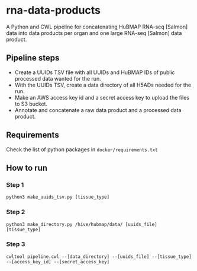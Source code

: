 # rna-data-products
A Python and CWL pipeline for concatenating HuBMAP RNA-seq [Salmon] data into data products per organ and one large RNA-seq [Salmon] data product.
## Pipeline steps
* Create a UUIDs TSV file with all UUIDs and HuBMAP IDs of public processed data wanted for the run.
* With the UUIDs TSV, create a data directory of all H5ADs needed for the run.
* Make an AWS access key id and a secret access key to upload the files to S3 bucket.
* Annotate and concatenate a raw data product and a processed data product.
## Requirements
Check the list of python packages in `docker/requirements.txt`
## How to run
### Step 1
`python3 make_uuids_tsv.py [tissue_type]`
### Step 2
`python3 make_directory.py /hive/hubmap/data/ [uuids_file] [tissue_type]`
### Step 3 
`cwltool pipeline.cwl --[data_directory] --[uuids_file] --[tissue_type] --[access_key_id] --[secret_access_key]`
